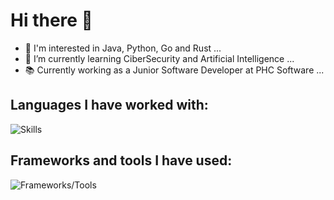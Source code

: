 # Hi there 👋
- 🔭 I'm interested in Java, Python, Go and Rust ...
- 🌱 I’m currently learning CiberSecurity and Artificial Intelligence ...
- 📚 Currently working as a Junior Software Developer at PHC Software ...
## Languages I have worked with:
![Skills](https://skillicons.dev/icons?i=c,cs,java,python,go,js,postgres,rust,zig)

## Frameworks and tools I have used:
![Frameworks/Tools](https://skillicons.dev/icons?i=dotnet,git,maven,nodejs,react,unity,unreal,godot,blender)

<!--
[![Anurag's GitHub stats](https://github-readme-stats.vercel.app/api?username=tomassantunes&show_icons=true&theme=radical)](https://github.com/anuraghazra/github-readme-stats)
[![Top Langs](https://github-readme-stats.vercel.app/api/top-langs/?username=tomassantunes&layout=compact&count_private=true&theme=radical)](https://github.com/anuraghazra/github-readme-stats)
-->

<!--
**tomassantunes/tomassantunes** is a ✨ _special_ ✨ repository because its `README.md` (this file) appears on your GitHub profile.
-->
